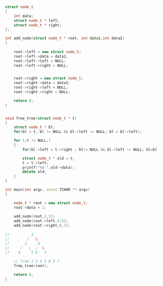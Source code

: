 ﻿~~~c++
struct node_t
{
    int data;
    struct node_t * left;
    struct node_t * right;
};

int add_node(struct node_t * root, int data1,int data2)
{
    
    root->left = new struct node_t;
    root->left->data = data1;
    root->left->left = NULL;
    root->left->right = NULL;


    root->right = new struct node_t;
    root->right->data = data2;
    root->right->left = NULL;
    root->right->right = NULL;

    return 0;
}


void free_tree(struct node_t * t)
{
    struct node_t * bl;
    for(bl = t; bl != NULL && bl->left != NULL; bl = bl->left);

    for (;t != NULL;)
    {
        for(bl->left = t->right ; bl!= NULL && bl->left != NULL; bl=bl->left);

        struct node_t * old = t; 
        t = t->left;
        printf("%d ",old->data);
        delete old;
    }
}

int main(int argc, const TCHAR ** argv)
{

    node_t * root = new struct node_t;
    root->data = 1;
    
    add_node(root,2,3);
    add_node(root->left,4,5);
    add_node(root->right,6,7);
    
//          1
//        /   \
//       2     3
//     /   \  /  \
//    4     5 6   7

    // free 1 2 4 3 6 5 7
    free_tree(root);

    return 0;
}
~~~